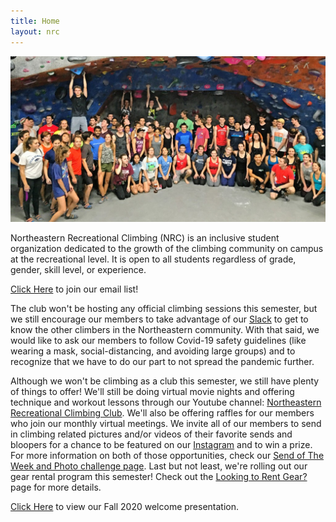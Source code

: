 ```yaml
---
title: Home
layout: nrc
---
```

![The Northeastern Recreational Climbing club](/images/nrc.jpg)

Northeastern Recreational Climbing (NRC) is an inclusive student organization dedicated to the growth of the climbing community on campus at the recreational level. It is open to all students regardless of grade, gender, skill level, or experience.

[Click Here](http://eepurl.com/dLPYEA) to join our email list!

The club won't be hosting any official climbing sessions this semester, but we still encourage our members to take advantage of our [Slack](https://join.slack.com/t/nurecclimbing/shared_invite/enQtMjk1MDgxNzE5MjgzLTU1ZGIzZDIyZDM2NTY1YmJmZjQ4NTU3ZWM1NTdjNGVmNmRjN2EzNGY2YjhmODUxMTZhOTJhMjU1NGQ1MjY3ZjM) to get to know the other climbers in the Northeastern community. With that said, we would like to ask our members to follow Covid-19 safety guidelines (like wearing a mask, social-distancing, and avoiding large groups) and to recognize that we have to do our part to not spread the pandemic further.

Although we won't be climbing as a club this semester, we still have plenty of things to offer! We'll still be doing virtual movie nights and offering technique and workout lessons through our Youtube channel: [Northeastern Recreational Climbing Club](https://www.youtube.com/channel/UChBnlZ2JB83uiv6PnR765Xw/featured). We'll also be offering raffles for our members who join our monthly virtual meetings. We invite all of our members to send in climbing related pictures and/or videos of their favorite sends and bloopers for a chance to be featured on our [Instagram](https://www.instagram.com/nurecclimbing/) and to win a prize. For more information on both of those opportunities, check our [Send of The Week and Photo challenge page](https://northeasternclimbing.github.io/nrc/challenges/). Last but not least, we're rolling out our gear rental program this semester! Check out the [Looking to Rent Gear?](https://northeasternclimbing.github.io/nrc/gear_rental/) page for more details.

[Click Here](https://drive.google.com/file/d/1dA9a0_oCMd9FcoP-WjAm9Bqzk23Q7xAr/view?usp=sharing) to view our Fall 2020 welcome presentation.